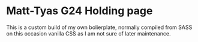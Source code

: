 Matt-Tyas G24 Holding page
==========================

This is a custom build of my own bolierplate, normally compiled from SASS on this occasion vanilla CSS as I am not sure of later maintenance. 
